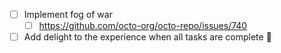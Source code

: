 
- [ ] Implement fog of war
  - [ ] https://github.com/octo-org/octo-repo/issues/740
- [ ] Add delight to the experience when all tasks are complete :tada:
